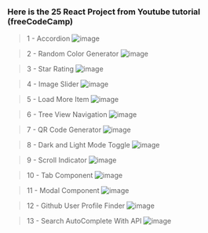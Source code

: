 ### Here is the 25 React Project from Youtube tutorial (freeCodeCamp)

> 1 - Accordion
![image](https://github.com/user-attachments/assets/669260ac-b59a-4c90-9877-3e3564491234)

> 2 - Random Color Generator
![image](https://github.com/user-attachments/assets/894d6cc1-928d-46ff-bcd1-102a797098e4)

> 3 - Star Rating
![image](https://github.com/user-attachments/assets/cecba33f-b318-4be7-9145-ffb53f2d5b38)

> 4 - Image Slider
![image](https://github.com/user-attachments/assets/fdb91389-af47-4340-9153-78492514f2e8)

> 5 - Load More Item
![image](https://github.com/user-attachments/assets/c9becddf-f31d-4dfe-982d-e0c7694f5f09)

> 6 - Tree View Navigation
![image](https://github.com/user-attachments/assets/5e1d18ef-b262-4569-a9a0-01d6b4675026)

> 7 - QR Code Generator
![image](https://github.com/user-attachments/assets/e297bfc1-e1fa-488b-a628-bbcfa1ba5c6a)

> 8 - Dark and Light Mode Toggle
![image](https://github.com/user-attachments/assets/4e08c14c-a900-4fd5-b795-2dbdc6e17f37)

> 9 - Scroll Indicator
![image](https://github.com/user-attachments/assets/404ce6cb-f7f4-4da4-9ea8-b3e9959ab2b8)

> 10 - Tab Component
![image](https://github.com/user-attachments/assets/35d08ab5-deb7-4714-a8b6-0526a8ba25a9)

> 11 - Modal Component
![image](https://github.com/user-attachments/assets/3ec97b7f-1dc4-4b1b-ac8b-b73a688a8ba0)

> 12 - Github User Profile Finder
![image](https://github.com/user-attachments/assets/e3bb75bb-1f83-4a13-93e3-4ecd39d741d9)

> 13 - Search AutoComplete With API
![image](https://github.com/user-attachments/assets/7585cfe1-ccbe-4e73-a0c3-1f16db420cb5)

